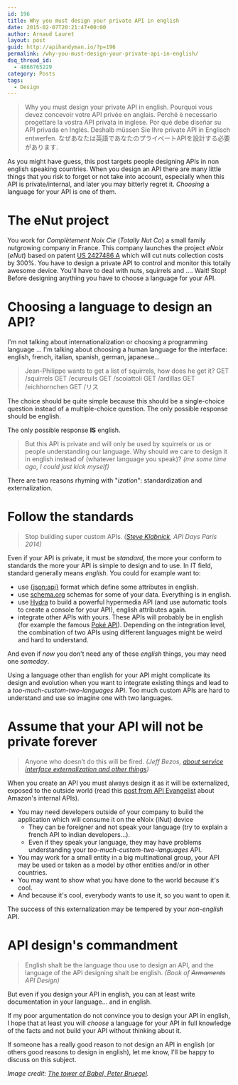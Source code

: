 ```yaml
---
id: 196
title: Why you must design your private API in english
date: 2015-02-07T20:21:47+00:00
author: Arnaud Lauret
layout: post
guid: http://apihandyman.io/?p=196
permalink: /why-you-must-design-your-private-api-in-english/
dsq_thread_id:
  - 4866765229
category: Posts
tags:
  - Design
---
```

> Why you must design your private API in english.
> Pourquoi vous devez concevoir votre API privée en anglais.
> Perché è necessario progettare la vostra API privata in inglese.
> Por qué debe diseñar su API privada en Inglés.
> Deshalb müssen Sie Ihre private API in Englisch entwerfen.
> なぜあなたは英語であなたのプライベートAPIを設計する必要があります.

As you might have guess, this post targets people designing APIs in non english speaking countries.
When you design an API there are many little things that you risk to forget or not take into account, especially when this API is private/internal, and later you may bitterly regret it.
*Choosing* a language for your API is one of them.

# The eNut project
You work for *Complètement Noix Cie* (*Totally Nut Co*) a small family nutgrowing company in France.
This company launches the project *eNoix* (*eNut*) based on patent [US 2427486 A](http://www.google.com/patents/US2427486) which will cut nuts collection costs by 300%.
You have to design a private API to control and monitor this totally awesome device. You'll have to deal with nuts, squirrels and .... Wait! Stop!
Before designing anything you have to choose a language for your API.

# Choosing a language to design an API?
I'm not talking about internationalization or choosing a programming language ...
I'm talking about choosing a human language for the interface: english, french, italian, spanish, german, japanese... 

> Jean-Philippe wants to get a list of squirrels, how does he get it?
> GET /squirrels
> GET /ecureuils
> GET /scoiattoli
> GET /ardillas
> GET /eichhornchen
> GET /リス

The choice should be quite simple because this should be a single-choice question instead of a multiple-choice question.
The only possible response should be english.

The only possible response **IS** english.

> But this API is private and will only be used by squirrels or us or people understanding our language. Why should we care to design it in english instead of (whatever language you speak)?
> *(me some time ago, I could just kick myself)*

There are two reasons rhyming with "*ization*": standardization and externalization.

# Follow the standards
> Stop building super custom APIs.
> *([Steve Klabnick](http://www.steveklabnik.com/), API Days Paris 2014)*

Even if your API is private, it must be *standard*, the more your conform to standards the more your API is simple to design and to use.
In IT field, standard generally means *english*.
You could for example want to:

  - use [{json:api}](http://jsonapi.org/) format which define some attributes in english.
  - use [schema.org](http://schema.org/) schemas for some of your data. Everything is in english.
  - use [Hydra](http://www.hydra-cg.com/) to build a powerful hypermedia API (and use automatic tools to create a console for your API), english attributes again.
  - integrate other APIs with yours. These APIs will probably be in english (for example the famous [Poké API](http://pokeapi.co/)). Depending on the integration level, the combination of two APIs using different languages might  be weird and hard to understand.

And even if *now* you don't need any of these *english* things, you may need one *someday*.

Using a language other than english for your API might complicate its design and evolution when you want to integrate existing things and lead to a *too-much-custom-two-languages* API.
Too much custom APIs are hard to understand and use so imagine one with two languages.

# Assume that your API will not be private forever
> Anyone who doesn’t do this will be fired.
> *(Jeff Bezos, [about service interface externalization and other things](http://apievangelist.com/2012/01/12/the-secret-to-amazons-success-internal-apis/))*

When you create an API you must always design it as it will be externalized, exposed to the outside world (read this [post from API Evangelist](http://apievangelist.com/2012/01/12/the-secret-to-amazons-success-internal-apis/) about Amazon's internal APIs).

- You may need developers outside of your company to build the application which will consume it on the eNoix (iNut) device
  - They can be foreigner and not speak your language (try to explain a french API to indian developers…).
  - Even if they speak your language, they may have problems understanding your *too-much-custom-two-languages* API.
- You may work for a small entity in a big multinational group, your API may be used or taken as a model by other entities and/or in other countries.
- You may want to show what you have done to the world because it's cool.
- And because it's cool, everybody wants to use it, so you want to open it.

The success of this externalization may be tempered by your *non-english* API.

# API design's commandment
> English shalt be the language thou use to design an API, and the language of the API designing shalt be english.
> *(Book of <del>Armaments</del> API Design)*

But even if you design your API in english, you can at least write documentation in your language… and in english.

If my poor argumentation do not convince you to design your API in english, I hope that at least you will *choose* a language for your API in full knowledge of the facts and not build your API without thinking about it.

If someone has a really good reason to not design an API in english (or others good reasons to design in english), let me know, I'll be happy to discuss on this subject.

*Image credit: [The tower of Babel, Peter Bruegel](http://en.wikipedia.org/wiki/The_Tower_of_Babel_%28Bruegel%29).*
